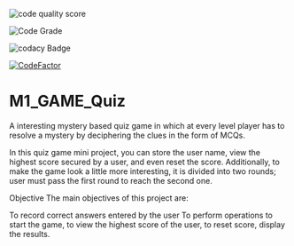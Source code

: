

![code quality score](https://api.codiga.io/project/29998/score/svg)

![Code Grade](https://api.codiga.io/project/29998/status/svg)

![codacy Badge](https://app.codacy.com/project/badge/Grade/dd7d4527b09b442ab51b7b52f7577c87)

[![CodeFactor](https://www.codefactor.io/repository/github/vatsalkr/m1_game_quiz/badge)](https://www.codefactor.io/repository/github/vatsalkr/m1_game_quiz)


# M1_GAME_Quiz
A interesting mystery based quiz game in which at every level player has to resolve a mystery by deciphering the clues in the form of MCQs.

 In this quiz game mini project, you can store the user name, view the highest score secured by a user, and even reset the score. Additionally, to make the game look a little more interesting, it is divided into two rounds; user must pass the first round to reach the second one.

Objective The main objectives of this project are:

To record correct answers entered by the user To perform operations to start the game, to view the highest score of the user, to reset score, display the results.



